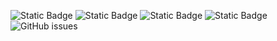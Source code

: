 ![Static Badge](https://img.shields.io/badge/blacklists-60-000000) ![Static Badge](https://img.shields.io/badge/blacklisted-2633361-cc0000) ![Static Badge](https://img.shields.io/badge/whitelisted-2245-00CC00) ![Static Badge](https://img.shields.io/badge/streaming_blacklist-28107-000000) ![GitHub issues](https://img.shields.io/github/issues/fabriziosalmi/blacklists)
